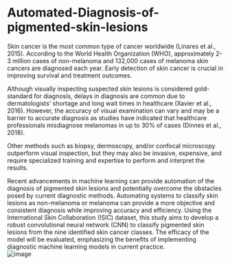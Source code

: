 # Automated-Diagnosis-of-pigmented-skin-lesions
Skin cancer is the most common type of cancer worldwide (Linares et al., 2015). According to the World Health Organization (WHO), approximately 2-3 million cases of non-melanoma and 132,000 cases of melanoma skin cancers are diagnosed each year. Early detection of skin cancer is crucial in improving survival and treatment outcomes. 

Although visually inspecting suspected skin lesions is considered gold-standard for diagnosis, delays in diagnosis are common due to dermatologists’ shortage and long wait times in healthcare (Xavier et al., 2016). However, the accuracy of visual examination can vary and may be a barrier to accurate diagnosis as studies have indicated that healthcare professionals misdiagnose melanomas in up to 30% of cases (Dinnes et al., 2018).  

Other methods such as biopsy, dermoscopy, and/or confocal microscopy outperform visual inspection, but they may also be invasive, expensive, and require specialized training and expertise to perform and interpret the results.

Recent advancements in machine learning can provide automation of the diagnosis of pigmented skin lesions and potentially overcome the obstacles posed by current diagnostic methods.  Automating systems to classify skin lesions as non-melanoma or melanoma can provide a more objective and consistent diagnosis while improving accuracy and efficiency. Using the International Skin Collaboration (ISIC) dataset, this study aims to develop a robust convolutional neural network (CNN) to classify pigmented skin lesions from the nine identified skin cancer classes. The efficacy of the model will be evaluated, emphasizing the benefits of implementing diagnostic machine learning models in current practice.  
![image](https://github.com/Simi912/Automated-Diagnosis-of-pigmented-skin-lesions/assets/97066870/43ff76a6-cc9e-4924-af52-102912572827)

